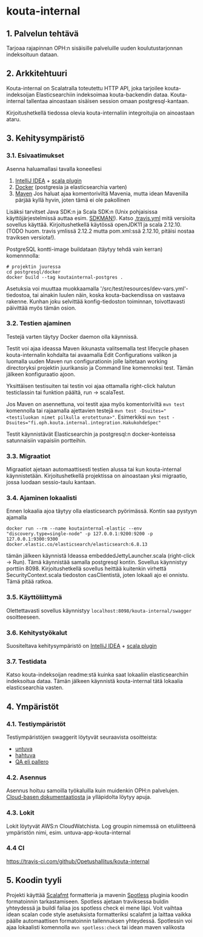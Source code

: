 # kouta-internal

## 1. Palvelun tehtävä

Tarjoaa rajapinnan OPH:n sisäisille palveluille uuden koulutustarjonnan indeksoituun dataan.

## 2. Arkkitehtuuri

Kouta-internal on Scalatralla toteutettu HTTP API, joka tarjoilee kouta-indeksoijan Elasticsearchiin indeksoimaa 
kouta-backendin dataa. Kouta-internal tallentaa ainoastaan sisäisen session omaan postgresql-kantaan.

Kirjoitushetkellä tiedossa olevia kouta-internaliin integroitujia on ainoastaan ataru.

## 3. Kehitysympäristö

### 3.1. Esivaatimukset

Asenna haluamallasi tavalla koneellesi
1. [IntelliJ IDEA](https://www.jetbrains.com/idea/) + [scala plugin](https://plugins.jetbrains.com/plugin/1347-scala)
2. [Docker](https://www.docker.com/get-started) (postgresia ja elasticsearchia varten)
3. [Maven](https://maven.apache.org/) Jos haluat ajaa komentoriviltä Mavenia,
   mutta idean Mavenilla pärjää kyllä hyvin, joten tämä ei ole pakollinen

Lisäksi tarvitset Java SDK:n ja Scala SDK:n (Unix pohjaisissa käyttöjärjestelmissä auttaa esim. [SDKMAN!](https://sdkman.io/)). Katso [.travis.yml](.travis.yml) mitä versioita sovellus käyttää.
Kirjoitushetkellä käytössä openJDK11 ja scala 2.12.10.   
(TODO huom. travis ymlissä 2.12.2 mutta pom.xml:ssä 2.12.10, pitäisi nostaa traviksen versiota!).

PostgreSQL kontti-image buildataan (täytyy tehdä vain kerran) komennnolla: 
``` shell
# projektin juuressa
cd postgresql/docker
docker build --tag koutainternal-postgres .
```

Asetuksia voi muuttaa muokkaamalla '/src/test/resources/dev-vars.yml'-tiedostoa, tai
ainakin luulen näin, koska kouta-backendissa on vastaava rakenne. Kunhan joku selvittää 
konfig-tiedoston toiminnan, toivottavasti päivittää myös tämän osion. 

### 3.2. Testien ajaminen

Testejä varten täytyy Docker daemon olla käynnissä.

Testit voi ajaa ideassa Maven ikkunasta valitsemalla test lifecycle phasen kouta-internalin kohdalta
tai avaamalla Edit Configurations valikon ja luomalla uuden Maven run configurationin jolle laitetaan 
working directoryksi projektin juurikansio ja Command line komennoksi test. Tämän jälkeen konfiguraatio ajoon.

Yksittäisen testisuiten tai testin voi ajaa ottamalla right-click halutun testiclassin tai funktion päältä, run -> scalaTest.

Jos Maven on asennettuna, voi testit ajaa myös komentoriviltä `mvn test` komennolla tai rajaamalla 
ajettavien testejä `mvn test -Dsuites="<testiluokan nimet pilkulla erotettuna>"`. 
Esimerkiksi `mvn test -Dsuites="fi.oph.kouta.internal.integration.HakukohdeSpec"` 

Testit käynnistävät Elasticsearchin ja postgresql:n docker-konteissa satunnaisiin vapaisiin portteihin.

### 3.3. Migraatiot

Migraatiot ajetaan automaattisesti testien alussa tai kun kouta-internal käynnistetään.
Kirjoitushetkellä projektissa on ainoastaan yksi migraatio, jossa luodaan sessio-taulu kantaan.

### 3.4. Ajaminen lokaalisti

Ennen lokaalia ajoa täytyy olla elasticsearch pyörimässä. Kontin saa pystyyn ajamalla
```shell
docker run --rm --name koutainternal-elastic --env "discovery.type=single-node" -p 127.0.0.1:9200:9200 -p 127.0.0.1:9300:9300 docker.elastic.co/elasticsearch/elasticsearch:6.8.13
```

tämän jälkeen käynnistä Ideassa embeddedJettyLauncher.scala (right-click -> Run). Tämä käynnistää samalla
postgresql kontin. Sovellus käynnistyy porttiin 8098. Kirjoitushetkellä sovellus heittää
kuitenkin virhettä SecurityContext.scala tiedoston casClientistä, joten lokaali ajo ei onnistu. 
Tämä pitää ratkoa.

### 3.5. Käyttöliittymä

Olettettavasti sovellus käynnistyy `localhost:8098/kouta-internal/swagger` osoitteeseen.

### 3.6. Kehitystyökalut

Suositeltava kehitysympäristö on [IntelliJ IDEA](https://www.jetbrains.com/idea/) + 
[scala plugin](https://plugins.jetbrains.com/plugin/1347-scala)

### 3.7. Testidata

Katso kouta-indeksoijan readme:stä kuinka saat lokaaliin elasticsearchiin indeksoitua dataa.
Tämän jälkeen käynnistä kouta-internal tätä lokaalia elasticsearchia vasten.

## 4. Ympäristöt

### 4.1. Testiympäristöt

Testiympäristöjen swaggerit löytyvät seuraavista osoitteista:

- [untuva](https://virkailija.untuvaopintopolku.fi/kouta-internal/swagger)
- [hahtuva](https://virkailija.hahtuvaopintopolku.fi/kouta-internal/swagger)
- [QA eli pallero](https://virkailija.testiopintopolku.fi/kouta-internal/swagger)

### 4.2. Asennus

Asennus hoituu samoilla työkaluilla kuin muidenkin OPH:n palvelujen.
[Cloud-basen dokumentaatiosta](https://github.com/Opetushallitus/cloud-base/tree/master/docs) ja ylläpidolta löytyy apuja.

### 4.3. Lokit

Lokit löytyvät AWS:n CloudWatchista. Log groupin nimemssä on etuliitteenä ympäristön nimi, 
esim. untuva-app-kouta-internal

### 4.4 CI

https://travis-ci.com/github/Opetushallitus/kouta-internal

## 5. Koodin tyyli

Projekti käyttää [Scalafmt](https://scalameta.org/scalafmt/) formatteria ja mavenin 
[Spotless](https://github.com/diffplug/spotless/tree/master/plugin-maven) 
pluginia koodin formatoinnin tarkastamiseen. Spotless ajetaan traviksessa buldin
yhteydessä ja buildi failaa jos spotless check ei mene läpi. Voit
vaihtaa idean scalan code style asetuksista formatteriksi scalafmt ja laittaa vaikka päälle
automaattisen formatoinnin tallennuksen yhteydessä. Spotlessin voi ajaa lokaalisti komennolla
`mvn spotless:check` tai idean maven valikosta